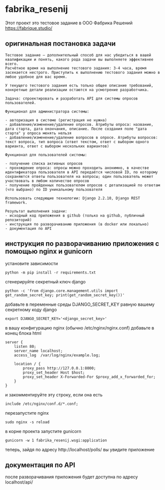 # fabrika_resenij

Этот проект это тестовое задание в ООО Фабрика Решений  
https://fabrique.studio/

## оригинальная постановка задачи

    Тестовое задание – дополнительный способ для нас убедиться в вашей квалификации и понять, какого рода задачи вы выполняете эффективнее всего.
    Расчётное время на выполнение тестового задания: 3-4 часа, время засекается нестрого. Приступить к выполнению тестового задания можно в любое удобное для вас время.

    У текущего тестового задания есть только общее описание требований, конкретные детали реализации остаются на усмотрение разработчика.

    Задача: спроектировать и разработать API для системы опросов пользователей.

    Функционал для администратора системы:

    - авторизация в системе (регистрация не нужна)
    - добавление/изменение/удаление опросов. Атрибуты опроса: название, дата старта, дата окончания, описание. После создания поле "дата старта" у опроса менять нельзя
    - добавление/изменение/удаление вопросов в опросе. Атрибуты вопросов: текст вопроса, тип вопроса (ответ текстом, ответ с выбором одного варианта, ответ с выбором нескольких вариантов)

    Функционал для пользователей системы:

    - получение списка активных опросов
    - прохождение опроса: опросы можно проходить анонимно, в качестве идентификатора пользователя в API передаётся числовой ID, по которому сохраняются ответы пользователя на вопросы; один пользователь может участвовать в любом количестве опросов
    - получение пройденных пользователем опросов с детализацией по ответам (что выбрано) по ID уникальному пользователя

    Использовать следующие технологии: Django 2.2.10, Django REST framework.

    Результат выполнения задачи:
    - исходный код приложения в github (только на github, публичный репозиторий)
    - инструкция по разворачиванию приложения (в docker или локально)
    - документация по API

## инструкция по разворачиванию приложения с помощью nginx и gunicorn


установите зависимости

`python -m pip install -r requirements.txt`

сгенерируйте секретный ключ django

`python -c 'from django.core.management.utils import get_random_secret_key; print(get_random_secret_key())'`

добавьте в переменные среды DJANGO_SECRET_KEY равную вашему секретному коду django

`export DJANGO_SECRET_KEY='<django_secret_key>'`

в вашу конфигурацию nginx (обычно /etc/nginx/nginx.conf) добавьте в конец блока html

    server {
        listen 80;
        server_name localhost;
        access_log  /var/log/nginx/example.log;

        location / {
            proxy_pass http://127.0.0.1:8000;
            proxy_set_header Host $host;
            proxy_set_header X-Forwarded-For $proxy_add_x_forwarded_for;
        }
    }

и закомментируйте эту строку, если она есть

    include /etc/nginx/conf.d/*.conf;




перезапустите nginx

`sudo nginx -s reload`

в корне проекта запустите gunicorn

`gunicorn -w 1 fabrika_resenij.wsgi:application`

теперь, зайдя по адресу http://localhost/polls/ вы увидите приложение

## документация по API

после разворачивания приложения будет доступна по адресу localhost/api/

<!-- теперь подключим docker

вот содержимое Dockerfile
    contents

собрать образ:

`docker build -t fabrika-resenij-image -f docker/Dockerfile .`

запустить контейнер:

`docker run --name fabrika-resenij-container -v /etc/nginx/nginx.conf:/etc/nginx/nginx.conf:ro --rm fabrika-resenij-image` -->

